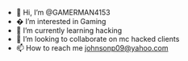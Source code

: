 - 👋 Hi, I’m @GAMERMAN4153
- � I’m interested in Gaming
- 🌱 I’m currently learning hacking
- 💞️ I’m looking to collaborate on mc hacked clients
- 📫 How to reach me johnsonp09@yahoo.com

<!---
reekidmmmmmmm/reekidmmmmmmm is a ✨ special ✨ repository because its `README.md` (this file) appears on your GitHub profile.
You can click the Preview link to take a look at your changes.
--->
